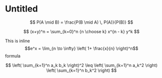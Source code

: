 # Untitled

$$
P(A \mid B) = \frac{P(B \mid A) \, P(A)}{P(B)}
$$

$$
(x+y)^n = \sum_{k=0}^n {n \choose k} x^{n - k} y^k
$$

This is inline $$e^x = \lim_{n \to \infty} \left( 1+ \frac{x}{n} \right)^n$$formula

$$
\left( \sum_{k=1}^n a_k b_k \right)^2 \leq
    \left( \sum_{k=1}^n a_k^2 \right)
    \left( \sum_{k=1}^n b_k^2 \right)
$$



